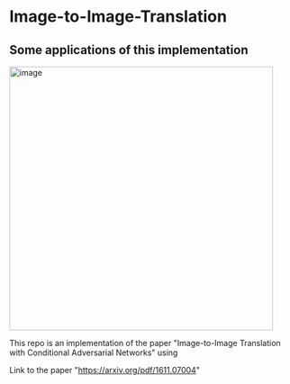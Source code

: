 # Image-to-Image-Translation

## Some applications of this implementation

<img width="468" alt="image" src="https://github.com/rraghavkaushik/Image-to-Image-Translation/assets/136466980/04726e00-ec34-4faf-ac45-6ea1a2e0b193">





This repo is an implementation of the paper "Image-to-Image Translation with Conditional Adversarial Networks" using 

Link to the paper "https://arxiv.org/pdf/1611.07004"
